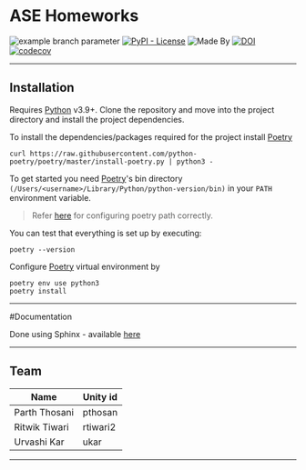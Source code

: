 # ASE Homeworks

![example branch parameter](https://github.com/team-4-csc-591-ase/hw/actions/workflows/main.yml/badge.svg?branch=main)
[![PyPI - License](https://img.shields.io/pypi/l/FastAPI)](https://opensource.org/licenses/MIT)
![Made By](https://img.shields.io/badge/Made_By-Python3.10-green)
[![DOI](https://zenodo.org/badge/589088031.svg)](https://zenodo.org/badge/latestdoi/589088031)
[![codecov](https://codecov.io/gh/team-4-csc-591-ase/hw/branch/main/graph/badge.svg?token=X2G5P1UNIR)](https://codecov.io/gh/team-4-csc-591-ase/hw)

______________________________________________________________________

## Installation

Requires [Python] v3.9+.
Clone the repository and move into the project directory and install the project dependencies. <br>

To install the dependencies/packages required for the project install [Poetry]

```shell
curl https://raw.githubusercontent.com/python-poetry/poetry/master/install-poetry.py | python3 -
```

To get started you need [Poetry]'s bin directory `(/Users/<username>/Library/Python/python-version/bin)` in your `PATH`
environment variable.

> Refer [here](https://stackoverflow.com/questions/60768676/what-is-the-default-install-path-for-poetry) for configuring poetry path correctly.

You can test that everything is set up by executing:

```shell
poetry --version
```

Configure [Poetry] virtual environment by

```shell
poetry env use python3
poetry install
```

______________________________________________________________________

#Documentation

Done using Sphinx - available [here](https://team-4-csc-591-ase.github.io/hw)

______________________________________________________________________

## Team

| Name          | Unity id |
|---------------|----------|
| Parth Thosani | pthosan |
| Ritwik Tiwari | rtiwari2 |
| Urvashi Kar   | ukar     |

______________________________________________________________________

[poetry]: https://python-poetry.org/
[python]: https://python.org
